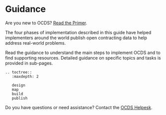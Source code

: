 # Guidance

Are you new to OCDS? [Read the Primer](../getting_started/index).

The four phases of implementation described in this guide have helped implementers around the world publish open contracting data to help address real-world problems.

Read the guidance to understand the main steps to implement OCDS and to find supporting resources. Detailed guidance on specific topics and tasks is provided in sub-pages.

```{eval-rst}
.. toctree::
   :maxdepth: 2

   design
   map
   build
   publish
```

Do you have questions or need assistance? Contact the [OCDS Helpesk](../support/index).
